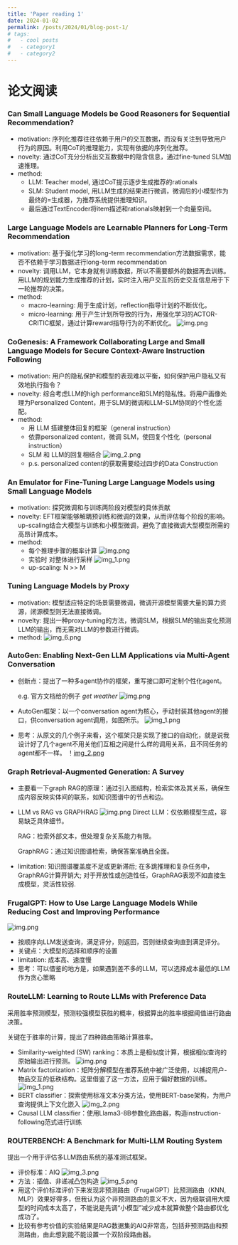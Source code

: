 ```yaml
---
title: 'Paper reading 1'
date: 2024-01-02
permalink: /posts/2024/01/blog-post-1/
# tags:
#   - cool posts
#   - category1
#   - category2
---
```


# 论文阅读

### Can Small Language Models be Good Reasoners for Sequential Recommendation?

- motivation: 序列化推荐往往依赖于用户的交互数据，而没有关注到导致用户行为的原因。利用CoT的推理能力，实现有依据的序列化推荐。
- novelty: 通过CoT充分分析出交互数据中的隐含信息，通过fine-tuned SLM加速推理。
- method:
  - LLM: Teacher model, 通过CoT提示逐步生成推荐的rationals
  - SLM: Student model, 用LLM生成的结果进行微调，微调后的小模型作为最终的=生成器，为推荐系统提供推理知识。
  - 最后通过TextEncoder将item描述和rationals映射到一个向量空间。

### Large Language Models are Learnable Planners for Long-Term Recommendation

- motivation: 基于强化学习的long-term recommendation方法数据需求，能否不依赖于学习数据进行long-term recommendation
- novelty: 调用LLM，它本身就有训练数据，所以不需要额外的数据再去训练。用LLM的规划能力生成推荐的计划，实时注入用户交互的历史交互信息用于下一轮推荐的决策。
- method:
  - macro-learning: 用于生成计划，reflection指导计划的不断优化。
  - micro-learning: 用于产生计划所导致的行为，用强化学习的ACTOR-CRITIC框架，通过计算reward指导行为的不断优化。
![img.png](image/BiLLP/img.png)

### CoGenesis: A Framework Collaborating Large and Small Language Models for Secure Context-Aware Instruction Following

- motivation: 用户的隐私保护和模型的表现难以平衡，如何保护用户隐私又有效地执行指令？
- novelty: 综合考虑LLM的high performance和SLM的隐私性。将用户画像处理为Personalized Content，用于SLM的微调和LLM-SLM协同的个性化适配。
- method:
    - 用 LLM 搭建整体回复的框架（general instruction）
    - 依靠personalized content，微调 SLM，使回复个性化（personal instruction）
    - SLM 和 LLM的回复相结合
      ![img_2.png](image/CoGenesis/img_2.png)
    - p.s. personalized content的获取需要经过四步的Data Construction


### An Emulator for Fine-Tuning Large Language Models using Small Language Models

- motivation: 探究微调和与训练两阶段对模型的具体贡献
- novelty: EFT框架能够解耦预训练和微调的效果，从而评估每个阶段的影响。up-scaling结合大模型与训练和小模型微调，避免了直接微调大型模型所需的高昂计算成本。
- method:
  - 每个推理步骤的概率计算
        ![img.png](image/EFT/img.png)
  - 实验时 对整体进行采样
        ![img_1.png](image/EFT/img_1.png)
  - up-scaling: N >> M

### Tuning Language Models by Proxy

- motivation: 模型适应特定的场景需要微调，微调开源模型需要大量的算力资源，闭源模型则无法直接微调。
- novelty: 提出一种proxy-tuning的方法，微调SLM，根据SLM的输出变化预测LLM的输出，而无需对LLM的参数进行微调。
- method: ![img_6.png](image/proxy-tuning/img_6.png)

### AutoGen: Enabling Next-Gen LLM Applications via Multi-Agent Conversation

- 创新点：提出了一种多agent协作的框架，重写接口即可定制个性化agent。

    e.g. 官方文档给的例子 *get weather*
    ![img.png](image/AutoGen/img.png)
- AutoGen框架：以一个conversation agent为核心，手动封装其他agent的接口，供conversation agent调用，如图所示。
    ![img_1.png](image/AutoGen/img_1.png)
- 思考：从原文的几个例子来看，这个框架只是实现了接口的自动化，就是说我设计好了几个agent不用关他们互相之间是什么样的调用关系，且不同任务的agent都不一样。
    ！[img_2.png](image/AutoGen/img_2.png)

### Graph Retrieval-Augmented Generation: A Survey
- 主要看一下graph RAG的原理：通过引入图结构，检索实体及其关系，确保生成内容反映实体间的联系，如知识图谱中的节点和边。
- LLM vs RAG vs GRAPHRAG
![img.png](image/GraphRAG/img3.png)
    Direct LLM：仅依赖模型生成，容易缺乏具体细节。 

    RAG：检索外部文本，但处理复杂关系能力有限。

    GraphRAG：通过知识图谱检索，确保答案准确且全面。
- limitation: 知识图谱覆盖度不足或更新滞后; 在多跳推理和复杂任务中，GraphRAG计算开销大; 对于开放性或创造性任，GraphRAG表现不如直接生成模型，灵活性较弱.

### FrugalGPT: How to Use Large Language Models While Reducing Cost and Improving Performance

![img.png](image/FrugalGPT/img4.png)

- 按顺序向LLM发送查询，满足评分，则返回，否则继续查询直到满足评分。
- 关键点：大模型的选择和顺序的设置
- limitation: 成本高、速度慢
- 思考：可以借鉴的地方是，如果遇到差不多的LLM，可以选择成本最低的LLM作为贪心策略

### RouteLLM: Learning to Route LLMs with Preference Data

采用胜率预测模型，预测较强模型获胜的概率，根据算出的胜率根据阈值进行路由决策。

关键在于胜率的计算，提出了四种路由策略计算胜率。

- Similarity-weighted (SW) ranking：本质上是相似度计算，根据相似查询的原始输出进行预测。
    ![img.png](image/RouteLLM/img.png)
- Matrix factorization：矩阵分解模型在推荐系统中被广泛使用，以捕捉用户-物品交互的低秩结构。这里借鉴了这一方法，应用于偏好数据的训练。
    ![img_1.png](image/RouteLLM/img_1.png)
- BERT classifier：探索使用标准文本分类方法，使用BERT-base架构，为用户查询提供上下文化嵌入
    ![img_2.png](image/RouteLLM/img_2.png)
- Causal LLM classifier：使用Llama3-8B参数化路由器，构造instruction-following范式进行训练

### ROUTERBENCH: A Benchmark for Multi-LLM Routing System

提出一个用于评估多LLM路由系统的基准测试框架。

- 评价标准：AIQ
    ![img_3.png](image/ROUTERBENCH/img_3.png)
- 方法：插值、非递减凸包构造
    ![img_5.png](image/ROUTERBENCH/img_5.png)
- 用这个评价标准评价下来发现非预测路由（FrugalGPT）比预测路由（KNN, MLP）效果好得多，但我认为这个非预测路由的意义不大，因为级联调用大模型的时间成本太高了，不能说是先调“小模型”减少成本就算做整个路由都优化成功了。
- 比较有参考价值的实验结果是RAG数据集的AIQ非常高，包括非预测路由和预测路由，由此想到能不能设置一个双阶段路由器。
